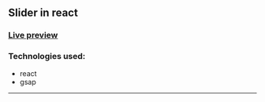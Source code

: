 ## Slider in react

### [Live preview](https://pensive-euclid-3633a4.netlify.app/)

### Technologies used:
* react
* gsap

***


